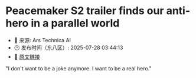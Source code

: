# Peacemaker S2 trailer finds our anti-hero in a parallel world
- 📅 来源: Ars Technica AI
- 🕒 发布时间（东八区）: 2025-07-28 03:44:13
- 🔗 [原文链接](https://arstechnica.com/culture/2025/07/peacemaker-s2-trailer-finds-our-anti-hero-in-a-parallel-world/)

"I don't want to be a joke anymore. I want to be a real hero."